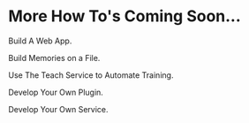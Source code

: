


# More How To's Coming Soon...

Build A Web App.

Build Memories on a File.

Use The Teach Service to Automate Training.

Develop Your Own Plugin.

Develop Your Own Service.


